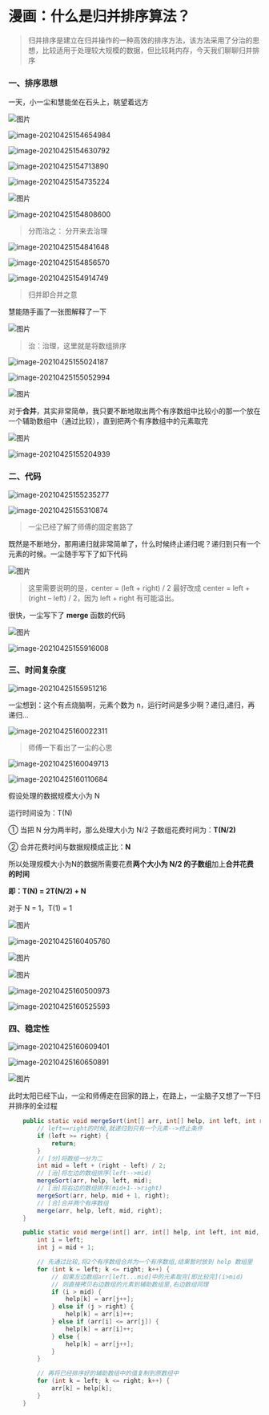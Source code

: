 # 漫画：什么是归并排序算法？

> 归并排序是建立在归并操作的一种高效的排序方法，该方法采用了分治的思想，比较适用于处理较大规模的数据，但比较耗内存，今天我们聊聊归并排序

### 一、排序思想

一天，小一尘和慧能坐在石头上，眺望着远方

![图片](http://gitlab.wsh-study.com/xp-study/LeeteCode/blob/master/十大排序算法/归并排序/images/归并排序/1.jpg)

![image-20210425154654984](http://gitlab.wsh-study.com/xp-study/LeeteCode/blob/master/十大排序算法/归并排序/images/归并排序/2.jpg)

![image-20210425154630792](http://gitlab.wsh-study.com/xp-study/LeeteCode/blob/master/十大排序算法/归并排序/images/归并排序/3.jpg)

![image-20210425154713890](http://gitlab.wsh-study.com/xp-study/LeeteCode/blob/master/十大排序算法/归并排序/images/归并排序/4.jpg)

![image-20210425154735224](http://gitlab.wsh-study.com/xp-study/LeeteCode/blob/master/十大排序算法/归并排序/images/归并排序/5.jpg)

![图片](http://gitlab.wsh-study.com/xp-study/LeeteCode/blob/master/十大排序算法/归并排序/images/归并排序/6.jpg)

![image-20210425154808600](http://gitlab.wsh-study.com/xp-study/LeeteCode/blob/master/十大排序算法/归并排序/images/归并排序/7.jpg)

> 分而治之： 分开来去治理

![image-20210425154841648](http://gitlab.wsh-study.com/xp-study/LeeteCode/blob/master/十大排序算法/归并排序/images/归并排序/8.jpg)

![image-20210425154856570](http://gitlab.wsh-study.com/xp-study/LeeteCode/blob/master/十大排序算法/归并排序/images/归并排序/9.jpg)

![image-20210425154914749](http://gitlab.wsh-study.com/xp-study/LeeteCode/blob/master/十大排序算法/归并排序/images/归并排序/10.jpg)

> 归并即合并之意

慧能随手画了一张图解释了一下

![图片](http://gitlab.wsh-study.com/xp-study/LeeteCode/blob/master/十大排序算法/归并排序/images/归并排序/11.jpg)

> 治：治理，这里就是将数组排序

![image-20210425155024187](http://gitlab.wsh-study.com/xp-study/LeeteCode/blob/master/十大排序算法/归并排序/images/归并排序/12.jpg)

![image-20210425155052994](http://gitlab.wsh-study.com/xp-study/LeeteCode/blob/master/十大排序算法/归并排序/images/归并排序/13.jpg)

![图片](http://gitlab.wsh-study.com/xp-study/LeeteCode/blob/master/十大排序算法/归并排序/images/归并排序/14.jpg)

对于**合并**，其实非常简单，我只要不断地取出两个有序数组中比较小的那一个放在一个辅助数组中（通过比较），直到把两个有序数组中的元素取完

![图片](http://gitlab.wsh-study.com/xp-study/LeeteCode/blob/master/十大排序算法/归并排序/images/归并排序/15.jpg)

![image-20210425155204939](http://gitlab.wsh-study.com/xp-study/LeeteCode/blob/master/十大排序算法/归并排序/images/归并排序/16.jpg)

### 二、代码

![image-20210425155235277](http://gitlab.wsh-study.com/xp-study/LeeteCode/blob/master/十大排序算法/归并排序/images/归并排序/17.jpg)

![image-20210425155310874](http://gitlab.wsh-study.com/xp-study/LeeteCode/blob/master/十大排序算法/归并排序/images/归并排序/18.jpg)

> 一尘已经了解了师傅的固定套路了

既然是不断地分，那用递归就非常简单了，什么时候终止递归呢？递归到只有一个元素的时候。一尘随手写下了如下代码

![图片](http://gitlab.wsh-study.com/xp-study/LeeteCode/blob/master/十大排序算法/归并排序/images/归并排序/19.jpg)

> 这里需要说明的是，center = (left + right) / 2 最好改成 center = left + (right – left) / 2，因为 left + right 有可能溢出。

很快，一尘写下了 **merge** 函数的代码

![图片](http://gitlab.wsh-study.com/xp-study/LeeteCode/blob/master/十大排序算法/归并排序/images/归并排序/20.jpg)

![image-20210425155916008](http://gitlab.wsh-study.com/xp-study/LeeteCode/blob/master/十大排序算法/归并排序/images/归并排序/21.jpg)

### 三、时间复杂度

![image-20210425155951216](http://gitlab.wsh-study.com/xp-study/LeeteCode/blob/master/十大排序算法/归并排序/images/归并排序/22.jpg)

一尘想到：这个有点烧脑啊，元素个数为 n，运行时间是多少啊？递归,递归，再递归…

![image-20210425160022311](http://gitlab.wsh-study.com/xp-study/LeeteCode/blob/master/十大排序算法/归并排序/images/归并排序/23.jpg)

> 师傅一下看出了一尘的心思

![image-20210425160049713](http://gitlab.wsh-study.com/xp-study/LeeteCode/blob/master/十大排序算法/归并排序/images/归并排序/24.jpg)

![image-20210425160110684](http://gitlab.wsh-study.com/xp-study/LeeteCode/blob/master/十大排序算法/归并排序/images/归并排序/25.jpg)

假设处理的数据规模大小为 N

运行时间设为：T(N)

① 当把 N 分为两半时，那么处理大小为 N/2 子数组花费时间为：**T(N/2)**

② 合并花费时间与数据规模成正比：**N**

所以处理规模大小为N的数据所需要花费**两个大小为 N/2 的子数组**加上**合并花费的时间**

**即：T(N) = 2T(N/2) + N**

对于 N = 1，T(1) = 1

![图片](http://gitlab.wsh-study.com/xp-study/LeeteCode/blob/master/十大排序算法/归并排序/images/归并排序/26.jpg)

![image-20210425160405760](http://gitlab.wsh-study.com/xp-study/LeeteCode/blob/master/十大排序算法/归并排序/images/归并排序/27.jpg)

![图片](http://gitlab.wsh-study.com/xp-study/LeeteCode/blob/master/十大排序算法/归并排序/images/归并排序/28.jpg)

![图片](https://tva1.sinaimg.cn/large/008i3skNgy1gpw1w3cfmpj30fm030742.jpg)

![image-20210425160500973](http://gitlab.wsh-study.com/xp-study/LeeteCode/blob/master/十大排序算法/归并排序/images/归并排序/29.jpg)

![image-20210425160525593](http://gitlab.wsh-study.com/xp-study/LeeteCode/blob/master/十大排序算法/归并排序/images/归并排序/30.jpg)

### 四、稳定性

![image-20210425160609401](http://gitlab.wsh-study.com/xp-study/LeeteCode/blob/master/十大排序算法/归并排序/images/归并排序/31.jpg)

![image-20210425160650891](http://gitlab.wsh-study.com/xp-study/LeeteCode/blob/master/十大排序算法/归并排序/images/归并排序/32.jpg)

![图片](http://gitlab.wsh-study.com/xp-study/LeeteCode/blob/master/十大排序算法/归并排序/images/归并排序/33.jpg)

此时太阳已经下山，一尘和师傅走在回家的路上，在路上，一尘脑子又想了一下归并排序的全过程

```java
    public static void mergeSort(int[] arr, int[] help, int left, int right) {
        // left==right的时候,就递归到只有一个元素-->终止条件
        if (left >= right) {
            return;
        }
        // [分]将数组一分为二
        int mid = left + (right - left) / 2;
        // [治]将左边的数组排序(left-->mid)
        mergeSort(arr, help, left, mid);
        // [治]将右边的数组排序(mid+1-->right)
        mergeSort(arr, help, mid + 1, right);
        // [合]合并两个有序数组
        merge(arr, help, left, mid, right);
    }

    public static void merge(int[] arr, int[] help, int left, int mid, int right) {
        int i = left;
        int j = mid + 1;

        // 先通过比较,将2个有序数组合并为一个有序数组,结果暂时放到 help 数组里
        for (int k = left; k <= right; k++) {
            // 如果左边数组arr[left...mid]中的元素取完[即比较完](i>mid)
            // 则直接拷贝右边数组的元素到辅助数组里,右边数组同理
            if (i > mid) {
                help[k] = arr[j++];
            } else if (j > right) {
                help[k] = arr[i]++;
            } else if (arr[i] <= arr[j]) {
                help[k] = arr[i]++;
            } else {
                help[k] = arr[j++];
            }
        }

        // 再将已经排序好的辅助数组中的值复制到原数组中
        for (int k = left; k <= right; k++) {
            arr[k] = help[k];
        }
    }
```

